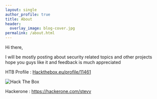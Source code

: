 ```yaml
---
layout: single
author_profile: true
title: About
header:
  overlay_image: blog-cover.jpg
permalink: /about.html
---
```


Hi there,
   
I will be mostly posting about security related topics and other projects hope you guys like it and feedback is much appreciated

HTB Profile : <a href="https://www.hackthebox.eu/profile/11461" target="_blank">Hackthebox.eu/profile/11461</a>


<img src="https://www.hackthebox.eu/badge/image/11461" alt="Hack The Box">


Hackerone : https://hackerone.com/stevv

